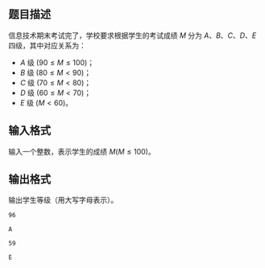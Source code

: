 ## 题目描述

信息技术期末考试完了，学校要求根据学生的考试成绩 $M$ 分为 $A、B、C、D、E$ 四级，其中对应关系为：

* $A$ 级 $(90≤M≤100)$；
* $B$ 级 $(80≤M<90)$；
* $C$ 级 $(70≤M<80)$；
* $D$ 级 $(60≤M<70)$；
* $E$ 级 $(M<60)$。

## 输入格式

输入一个​整数，表示学生的成绩 $M(M≤100)$。

## 输出格式

输出学生等级（用大写字母表示）。

```input1
96
```

```output1
A
```

```input2
59
```

```output2
E
```

